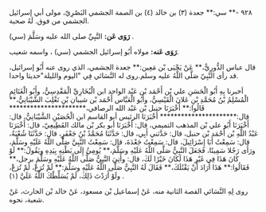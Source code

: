 ٩٢٨ -** سي:** جعدة (٣) بن خالد (٤) بن الصمة الجشمي البَصْرِيّ، مولى أبي إسرائيل الجشمي من فوق. لَهُ صحبة.

**رَوَى عَن:** النَّبِيِّ صلى الله عليه وسَلَّمَ (سي) .

**رَوَى عَنه:** مولاه أَبُو إسرائيل الجشمي (سي) ، واسمه شعيب.

قال عباس الدُّورِيُّ،** عَنْ يَحْيَى بْن مَعِين:** جعدة الجشمي، الذي روى عنه أَبُو إسرائيل، قد رأى النَّبِيّ صَلَّى اللَّهُ عليه وسلم.روى له النَّسَائي فِي "اليوم والليلة"حديثا واحدا.

أخبرنا بِهِ أَبُو الْحَسَنِ علي بْن أَحْمَد بْن عَبْد الواحد ابن الْبُخَارِيِّ الْمَقْدِسِيُّ، وأَبُو الْغَنَائِمِ الْمُسْلِمُ بْنُ مُحَمَّدِ بْنِ عَلانَ الْقَيْسِيُّ، وأَبُو الْعَبَّاس أَحْمَد بْن شيبان بْنِ تَغْلِبَ الشَّيْبَانِيُّ،** قَالُوا:** أَخْبَرَنَا حنبل بْن عَبْد الله الرصافي،********************** قال:********************** أَخْبَرَنَا الرئيس أبو القاسم ابن الْحُصَيْنِ الشَّيْبَانِيُّ، قال: أَخْبَرَنَا أَبُو علي بْن المذهب التميمي، قال: أَخْبَرَنَا أبو بكر بْن مالك القَطِيعِيّ، قال: أَخْبَرَنَا عَبْدُ اللَّهِ بْن أَحْمَد بْن حنبل، قال: حَدَّثني أَبِي، قال: حَدَّثَنَا مُحَمَّدُ بْنُ جَعْفَرٍ، قال: حَدَّثَنَا شُعْبَةُ، قال: سَمِعْتُ أَبَا إِسْرَائِيلَ، قال: سَمِعْتُ جَعْدَةَ، قال: سَمِعْتُ النَّبِيَّ صَلَّى اللَّهُ عَلَيْهِ وسَلَّمَ، ورَأَى رَجُلا سَمِينًا، فَجَعَلَ النَّبِيُّ صَلَّى اللَّهُ عَلَيْهِ وسَلَّمَ،** يُومِئُ إِلَى بَطْنِهِ بِيَدِهِ ويَقُولُ:** لَوْ كَانَ هَذَا فِي غَيْرِ هَذَا لَكَانَ خَيْرًا لَكَ، قال: وأُتِيَ النَّبِيُّ صَلَّى اللَّهُ عَلَيْهِ وسَلَّمَ برجل،** فَقَالُوا:** هَذَا أَرَادَ أَنْ يَقْتُلَكَ،** فَقَالَ لَهُ النَّبِيُّ صَلَّى اللَّهُ عَلَيْهِ وسَلَّمَ:** لَمْ تُرَعْ، لَمْ تُرَعْ، ولَوْ أَرَدْتَ ذَلِكَ، لَمْ يُسَلِّطْكَ اللَّهُ عَلَيَّ (١) .

روى لِهِ النَّسَائي القصة الثانية منه، عَنْ إسماعيل بْن مسعود، عَنْ خالد بْن الحارث، عَنْ شعبة، نحوه.